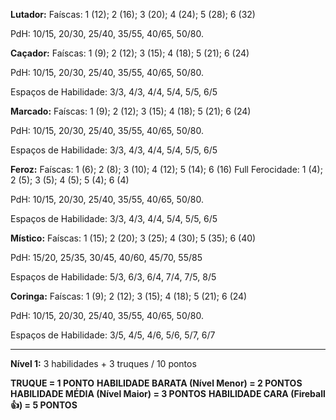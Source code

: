 **Lutador:**
Faíscas: 1 (12); 2 (16); 3 (20); 4 (24); 5 (28); 6 (32)

PdH: 10/15, 20/30, 25/40, 35/55, 40/65, 50/80.

**Caçador:**
Faíscas: 1 (9); 2 (12); 3 (15); 4 (18); 5 (21); 6 (24)

PdH: 10/15, 20/30, 25/40, 35/55, 40/65, 50/80.

Espaços de Habilidade: 3/3, 4/3, 4/4, 5/4, 5/5, 6/5

**Marcado:**
Faíscas: 1 (9); 2 (12); 3 (15); 4 (18); 5 (21); 6 (24)

PdH: 10/15, 20/30, 25/40, 35/55, 40/65, 50/80.

Espaços de Habilidade: 3/3, 4/3, 4/4, 5/4, 5/5, 6/5

**Feroz:**
Faíscas: 1 (6); 2 (8); 3 (10); 4 (12); 5 (14); 6 (16)
Full Ferocidade: 1 (4); 2 (5); 3 (5); 4 (5); 5 (4); 6 (4)

PdH: 10/15, 20/30, 25/40, 35/55, 40/65, 50/80.

Espaços de Habilidade: 3/3, 4/3, 4/4, 5/4, 5/5, 6/5

**Místico:**
Faíscas: 1 (15); 2 (20); 3 (25); 4 (30); 5 (35); 6 (40)

PdH: 15/20, 25/35, 30/45, 40/60, 45/70, 55/85

Espaços de Habilidade: 5/3, 6/3, 6/4, 7/4, 7/5, 8/5

**Coringa:**
Faíscas: 1 (9); 2 (12); 3 (15); 4 (18); 5 (21); 6 (24)

PdH: 10/15, 20/30, 25/40, 35/55, 40/65, 50/80.

Espaços de Habilidade: 3/5, 4/5, 4/6, 5/6, 5/7, 6/7

--------------------------------------------------------

**Nível 1:** 3 habilidades + 3 truques / 10 pontos


**TRUQUE = 1 PONTO**
**HABILIDADE BARATA (Nível Menor) = 2 PONTOS**
**HABILIDADE MÉDIA (Nível Maior) = 3 PONTOS**
**HABILIDADE CARA (Fireball 👍) = 5 PONTOS** 
